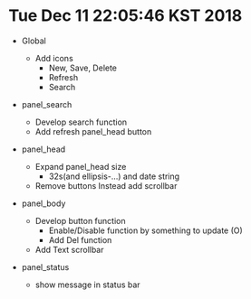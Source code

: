 
# Tue Dec 11 22:05:46 KST 2018

- Global
  * Add icons
    * New, Save, Delete
    * Refresh
    * Search
- panel_search
  * Develop search function
  * Add refresh panel_head button
- panel_head
  * Expand panel_head size
    * 32s(and ellipsis-...) and date string
  * Remove buttons Instead add scrollbar
- panel_body
  * Develop button function
    * Enable/Disable function by something to update (O)
    * Add Del function
  * Add Text scrollbar

- panel_status
  * show message in status bar
